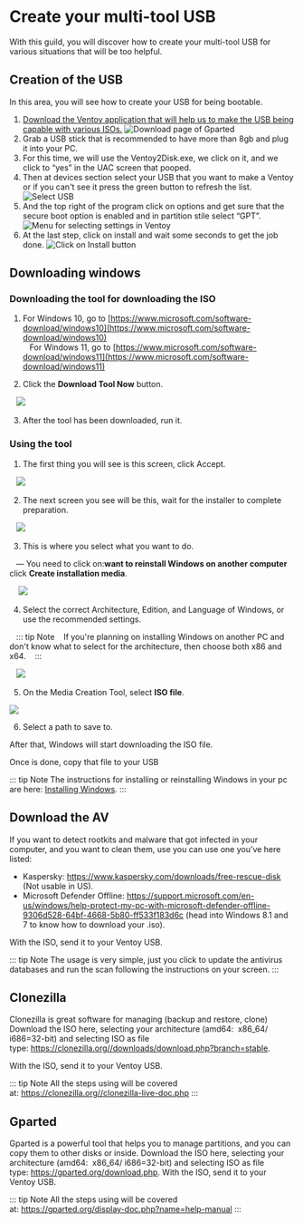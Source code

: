 # Create your multi-tool USB
With this guild, you will discover how to create your multi-tool USB for various situations that will be too helpful.

## Creation of the USB
In this area, you will see how to create your USB for being bootable.
1. [Download the Ventoy application that will help us to make the USB being capable with various ISOs.](https://www.ventoy.net/en/download.html)
![Download page of Gparted](img/ventoy/Gparted.png)
2. Grab a USB stick that is recommended to have more than 8gb and plug it into your PC.
3. For this time, we will use the Ventoy2Disk.exe, we click on it, and we click to “yes” in the UAC screen that pooped.
4. Then at devices section select your USB that you want to make a Ventoy or if you can't see it press the green button to refresh the list.
![Select USB](<img/ventoy/Ventoy screen.png>)
5. And the top right of the program click on options and get sure that the secure boot option is enabled and in partition stile select “GPT”.
![Menu for selecting settings in Ventoy](<img/ventoy/Secure boot and GPT.png>)
6. At the last step, click on install and wait some seconds to get the job done.
![Click on Install button](img/ventoy/Install.png)

## Downloading windows
### Downloading the tool for downloading the ISO

1. For Windows 10, go to [https://www.microsoft.com/software-download/windows10](https://www.microsoft.com/software-download/windows10) <br>
   For Windows 11, go to [https://www.microsoft.com/software-download/windows11](https://www.microsoft.com/software-download/windows11)

2. Click the **Download Tool Now** button.

   ![](./img/downloading-windows/downloadtoolnow.png)

3. After the tool has been downloaded, run it.

### Using the tool

1. The first thing you will see is this screen, click Accept.

   ![](./img/downloading-windows/licenseterms.png)

2. The next screen you see will be this, wait for the installer to complete preparation.

   ![](./img/downloading-windows/gettingthings.png)

3. This is where you select what you want to do.

   — You need to click on:**want to reinstall Windows on another computer** click **Create installation media**.

    ![](./img/downloading-windows/whatdoyouwanttodo.png)

4. Select the correct Architecture, Edition, and Language of Windows, or use the recommended settings.

   ::: tip Note
   If you're planning on installing Windows on another PC and don't know what to select for the architecture, then choose both x86 and x64.
   :::

   ![](./img/downloading-windows/changelanguagearchitecture.png)

5. On the Media Creation Tool, select **ISO file**.

![](./img/downloading-windows/mediatouse.png)

6. Select a path to save to.

After that, Windows will start downloading the ISO file.

Once is done, copy that file to your USB

::: tip Note
The instructions for installing or reinstalling Windows in your pc are here: [Installing Windows](installing-windows).
:::

## Download the AV
If you want to detect rootkits and malware that got infected in your computer, and you want to clean them, use you can use one you've here listed:
 - Kaspersky: https://www.kaspersky.com/downloads/free-rescue-disk (Not usable in US).
 - Microsoft Defender Offline: https://support.microsoft.com/en-us/windows/help-protect-my-pc-with-microsoft-defender-offline-9306d528-64bf-4668-5b80-ff533f183d6c (head into Windows 8.1 and 7 to know how to download your .iso).

With the ISO, send it to your Ventoy USB.

::: tip Note
The usage is very simple, just you click to update the antivirus databases and run the scan following the instructions on your screen.
:::

## Clonezilla
Clonezilla is great software for managing (backup and restore, clone)
Download the ISO here, selecting your architecture (amd64:  x86_64/
i686=32-bit) and selecting ISO as file type: https://clonezilla.org//downloads/download.php?branch=stable.

With the ISO, send it to your Ventoy USB.

::: tip Note
All the steps using will be covered at: https://clonezilla.org//clonezilla-live-doc.php
:::

## Gparted
Gparted is a powerful tool that helps you to manage partitions, and you can copy them to other disks or inside.
Download the ISO here, selecting your architecture (amd64:  x86_64/ i686=32-bit) and selecting ISO as file type: https://gparted.org/download.php.
With the ISO, send it to your Ventoy USB.

::: tip Note
All the steps using will be covered at: https://gparted.org/display-doc.php?name=help-manual
:::